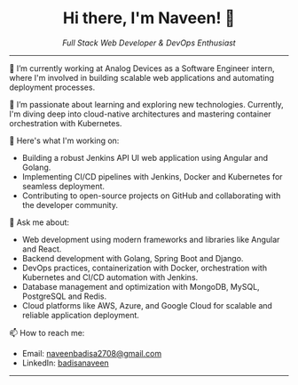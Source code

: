 <div align="center">
  <h1>Hi there, I'm Naveen! 👋</h1>
  <p><em>Full Stack Web Developer & DevOps Enthusiast</em></p>
</div>

---

🔭 I’m currently working at Analog Devices as a Software Engineer intern, where I'm involved in building scalable web applications and automating deployment processes.

🌱 I’m passionate about learning and exploring new technologies. Currently, I'm diving deep into cloud-native architectures and mastering container orchestration with Kubernetes.

🚀 Here's what I'm working on:
- Building a robust Jenkins API UI web application using Angular and Golang.
- Implementing CI/CD pipelines with Jenkins, Docker and Kubernetes for seamless deployment.
- Contributing to open-source projects on GitHub and collaborating with the developer community.

💬 Ask me about:
- Web development using modern frameworks and libraries like Angular and React.
- Backend development with Golang, Spring Boot and Django.
- DevOps practices, containerization with Docker, orchestration with Kubernetes and CI/CD automation with Jenkins.
- Database management and optimization with MongoDB, MySQL, PostgreSQL and Redis.
- Cloud platforms like AWS, Azure, and Google Cloud for scalable and reliable application deployment.

📫 How to reach me:
- Email: naveenbadisa2708@gmail.com
- LinkedIn: [badisanaveen](https://linkedin.com/in/badisanaveen)

---

</div>

